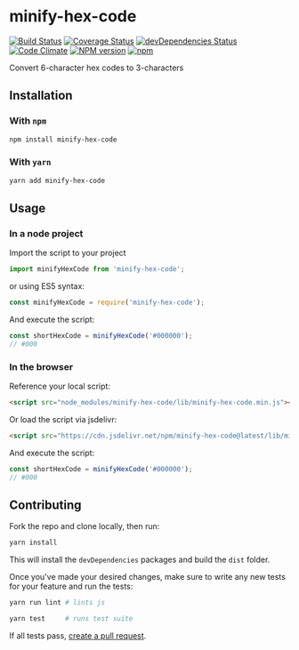 # minify-hex-code

[![Build Status](https://travis-ci.org/nielse63/minify-hex-code.svg?branch=master)](https://travis-ci.org/nielse63/minify-hex-code)
[![Coverage Status](https://coveralls.io/repos/github/nielse63/minify-hex-code/badge.svg?branch=master)](https://coveralls.io/github/nielse63/minify-hex-code?branch=master)
[![devDependencies Status](https://david-dm.org/nielse63/minify-hex-code/dev-status.svg)](https://david-dm.org/nielse63/minify-hex-code?type=dev)
[![Code Climate](https://codeclimate.com/github/nielse63/minify-hex-code/badges/gpa.svg)](https://codeclimate.com/github/nielse63/minify-hex-code)
[![NPM version](https://badge.fury.io/js/minify-hex-code.svg)](http://badge.fury.io/js/minify-hex-code)
[![npm](https://img.shields.io/npm/dt/minify-hex-code.svg?style=flat-square)](https://www.npmjs.com/package/minify-hex-code)

Convert 6-character hex codes to 3-characters

## Installation

### With `npm`

```sh
npm install minify-hex-code
```

### With `yarn`

```sh
yarn add minify-hex-code
```

## Usage

### In a node project

Import the script to your project

```js
import minifyHexCode from 'minify-hex-code';
```

or using ES5 syntax:

```js
const minifyHexCode = require('minify-hex-code');
```

And execute the script:

```js
const shortHexCode = minifyHexCode('#000000');
// #000
```

### In the browser

Reference your local script:

```html
<script src="node_modules/minify-hex-code/lib/minify-hex-code.min.js"></script>
```

Or load the script via jsdelivr:

```html
<script src="https://cdn.jsdelivr.net/npm/minify-hex-code@latest/lib/minify-hex-code.min.js"></script>
```

And execute the script:

```js
const shortHexCode = minifyHexCode('#000000');
// #000
```

## Contributing

Fork the repo and clone locally, then run:

```sh
yarn install
```

This will install the `devDependencies` packages and build the `dist` folder.

Once you've made your desired changes, make sure to write any new tests for
your feature and run the tests:

```sh
yarn run lint # lints js

yarn test     # runs test suite
```

If all tests pass, [create a pull request](https://github.com/nielse63/minify-hex-code/pulls).

